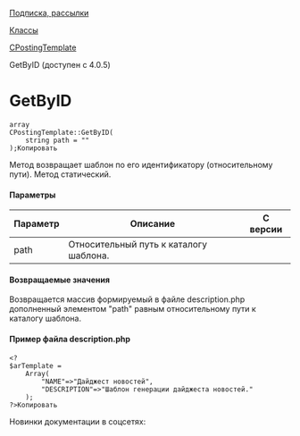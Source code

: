 [Подписка, рассылки](/api_help/subscribe/index.php)

[Классы](/api_help/subscribe/classes/index.php)

[CPostingTemplate](/api_help/subscribe/classes/cpostingtemplate/index.php)

GetByID (доступен с 4.0.5)

GetByID
=======

```
array
CPostingTemplate::GetByID(
	string path = ""
);Копировать
```

Метод возвращает шаблон по его идентификатору (относительному пути). Метод статический.

#### Параметры

| Параметр | Описание | C версии |
| --- | --- | --- |
| path | Относительный путь к каталогу шаблона. |  |

#### Возвращаемые значения

Возвращается массив формируемый в файле description.php дополненный элементом "path" равным относительному пути к каталогу шаблона.

#### Пример файла description.php

```
<?
$arTemplate =
	Array(
		"NAME"=>"Дайджест новостей",
		"DESCRIPTION"=>"Шаблон генерации дайджеста новостей."
	);
?>Копировать
```

Новинки документации в соцсетях: